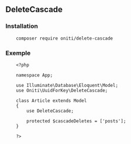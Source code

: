 
## DeleteCascade ##

### Installation ###

```
    composer require oniti/delete-cascade
```

### Exemple ###

```
    <?php

    namespace App;

    use Illuminate\Database\Eloquent\Model;
    use Oniti\UuidForKey\DeleteCascade;

    class Article extends Model
    {
        use DeleteCascade;

        protected $cascadeDeletes = ['posts'];
    }

    ?>
```
